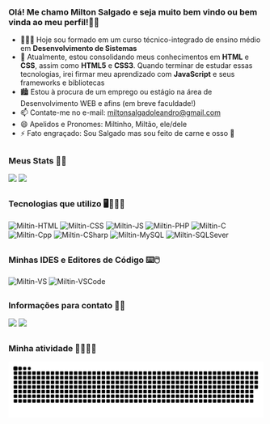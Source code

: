 ### Olá! Me chamo Milton Salgado e seja muito bem vindo ou bem vinda ao meu perfil!👋🏻

- 🧑🏻‍💻 Hoje sou formado em um curso técnico-integrado de ensino médio em **Desenvolvimento de Sistemas**
- 📖 Atualmente, estou consolidando meus conhecimentos em **HTML** e **CSS**, assim como **HTML5** e **CSS3**. Quando terminar de estudar essas tecnologias, irei firmar meu aprendizado com **JavaScript** e seus frameworks e bibliotecas
- 🏙️ Estou à procura de um emprego ou estágio na área de Desenvolvimento WEB e afins (em breve faculdade!)
- 📫 Contate-me no e-mail: miltonsalgadoleandro@gmail.com
- 😄 Apelidos e Pronomes: Miltinho, Miltão, ele/dele
- ⚡ Fato engraçado: Sou Salgado mas sou feito de carne e osso 🤣

##
### Meus Stats 🤖📃
  <!--
    Links das APIS dos Stats
    [![Anurag's GitHub stats](https://github-readme-stats.vercel.app/api?username=miltinsalgado&theme=radical)](https://github.com/anuraghazra/github-readme-stats)
    [![Top Langs](https://github-readme-stats.vercel.app/api/top-langs/?username=miltinsalgado&layout=compact&theme=radical)](https://github.com/anuraghazra/github-readme-stats)
  -->
  <div align-items="center" justify-content="center">
    <img height="150em" src="https://github-readme-stats.vercel.app/api?username=miltinsalgado&theme=tokyonight">
    <img height="150em" src="https://github-readme-stats.vercel.app/api/top-langs/?username=miltinsalgado&layout=compact&theme=tokyonight">
  </div>

##
### Tecnologias que utilizo 🖥️🧑🏻‍💻 
<div style="display: inline_block">
  <img align="center" alt="Miltin-HTML" height="30" width="40" src="https://cdn.jsdelivr.net/gh/devicons/devicon/icons/html5/html5-original.svg">
  <img align="center" alt="Miltin-CSS" height="30" width="40" src="https://cdn.jsdelivr.net/gh/devicons/devicon/icons/css3/css3-original.svg">
  <img align="center" alt="Miltin-JS" height="30" width="40" src="https://cdn.jsdelivr.net/gh/devicons/devicon/icons/javascript/javascript-original.svg">
  <img align="center" alt="Miltin-PHP" height="60" width="40" src="https://cdn.jsdelivr.net/gh/devicons/devicon/icons/php/php-original.svg">
  <img align="center" alt="Miltin-C" height="30" width="40" src="https://cdn.jsdelivr.net/gh/devicons/devicon/icons/c/c-original.svg" />
  <img align="center" alt="Miltin-Cpp" height="30" width="40" src="https://cdn.jsdelivr.net/gh/devicons/devicon/icons/cplusplus/cplusplus-original.svg" />
  <img align="center" alt="Miltin-CSharp" height="30" width="40" src="https://cdn.jsdelivr.net/gh/devicons/devicon/icons/csharp/csharp-original.svg">
  <img align="center" alt="Miltin-MySQL" height="30" width="40" src="https://cdn.jsdelivr.net/gh/devicons/devicon/icons/mysql/mysql-original.svg" />
  <img align="center" alt="Miltin-SQLSever" height="30" width="40" src="https://cdn.jsdelivr.net/gh/devicons/devicon/icons/microsoftsqlserver/microsoftsqlserver-plain.svg" />
</div>


##
### Minhas IDES e Editores de Código ⌨️🖱️
<div style="display: inline_block">
  <img align="center" alt="Miltin-VS" height="30" width="40" src="https://cdn.jsdelivr.net/gh/devicons/devicon/icons/visualstudio/visualstudio-plain.svg">
  <img align="center" alt="Miltin-VSCode" height="30" width="40" src="https://cdn.jsdelivr.net/gh/devicons/devicon/icons/vscode/vscode-original.svg">
</div>

##
### Informações para contato 📧📨
<div>
  <a href="mailto:miltonsalgadoleandro@gmail.com"><img src="https://img.shields.io/badge/Gmail-D14836?style=for-the-badge&logo=gmail&logoColor=white" target="_blank"></a>
  <a href="https://www.linkedin.com/in/milton-salgado-0630a1215" target="_blank"><img src="https://img.shields.io/badge/-LinkedIn-%230077B5?style=for-the-badge&logo=linkedin&logoColor=white"></a>
</div>

##
### Minha atividade 🏃🏻‍♂️✅
![Snake animation](https://github.com/miltinsalgado/miltinsalgado/blob/output/github-contribution-grid-snake.svg)

